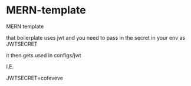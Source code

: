 # MERN-template
MERN template

that boilerplate uses jwt and you need to pass in the secret in your env as JWTSECRET


it then gets used in configs/jwt

I.E.

JWTSECRET=cofeveve
